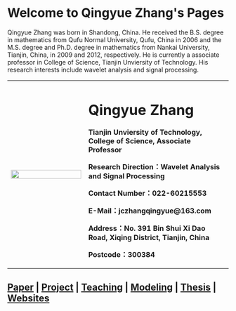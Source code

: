 # Welcome to Qingyue Zhang's Pages

Qingyue Zhang was born in Shandong, China. He received the B.S. degree
in mathematics from Qufu Normal University, Qufu, China in 2006
and the M.S. degree and Ph.D. degree in mathematics from Nankai University, Tianjin, China,
in 2009 and 2012, respectively. He is currently a associate professor in College of Science, Tianjin Unviersity of Technology. 
His research interests include wavelet analysis and signal processing.

<table border="0">
  <tr>
    <td width="35%">
      <img src="qingyue-zhang.github.io/qingyuezhang.jpg" width="100%">      
    </td>
    <td width="65%">
      <h1>Qingyue Zhang</h1>
      <p><b>Tianjin Unviersity of Technology, College of Science, Associate Professor</b></p>
      <p><b>Research Direction：Wavelet Analysis and Signal Processing</b></p>
      <p><b>Contact Number：022-60215553</b></p>
      <p><b>E-Mail：jczhangqingyue@163.com</b></p>
      <p><b>Address：No. 391 Bin Shui Xi Dao Road, Xiqing District, Tianjin, China</b></p>
      <p><b>Postcode：300384</b></p>
    </td>
  </tr>
</table>

## <a href="/paper.html">Paper</a>  |  <a href="/project.html">Project</a>  |  <a href="/teach.html">Teaching</a>  |  <a href="/model.html">Modeling</a>  |  <a href="/thesis.html">Thesis</a>  |  <a href="/link.html">Websites</a>    
